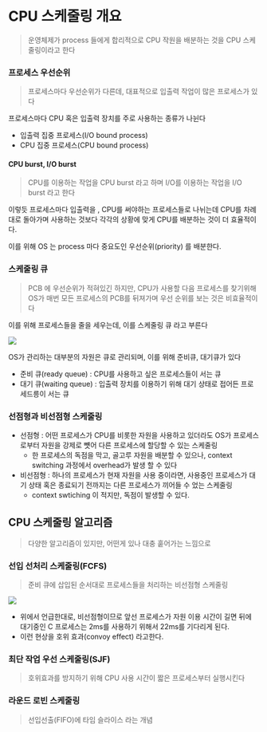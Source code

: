 # CPU 스케줄링 개요
> 운영체제가 process 들에게 합리적으로 CPU 작원을 배분하는 것을 CPU 스케줄링이라고 한다

### 프로세스 우선순위
> 프로세스마다 우선순위가 다른데, 대표적으로 입출력 작업이 많은 프로세스가 있다

프로세스마다 CPU 혹은 입출력 장치를 주로 사용하는 종류가 나뉜다
- 입출력 집중 프로세스(I/O bound process)
- CPU 집중 프로세스(CPU bound process)

#### CPU burst, I/O burst
> CPU를 이용하는 작업을 CPU burst 라고 하며
> I/O를 이용하는 작업을 I/O burst 라고 한다

이렇듯 프로세스마다 입출력을 , CPU를 써야하는 프로세스들로 나뉘는데 CPU를 차례대로 돌아가며 사용하는 것보다 각각의 상황에 맞게 CPU를 배분하는 것이 더 효율적이다.

이를 위해 OS 는 process  마다 중요도인 우선순위(priority) 를 배분한다.

### 스케줄링 큐
> PCB 에 우선순위가 적혀있긴 하지만, CPU가 사용할 다음 프로세스를 찾기위해 OS가 매번 모든 프로세스의 PCB를 뒤져가며 우선 순위를 보는 것은 비효율적이다

이를 위해 프로세스들을 줄을 세우는데, 이를 스케줄링 큐 라고 부른다

 ![](https://i.imgur.com/Qs1i5Uz.png)

OS가 관리하는 대부분의 자원은 큐로 관리되며, 이를 위해 준비큐, 대기큐가 있다

- 준비 큐(ready queue) : CPU를 사용하고 싶은 프로세스들이 서는 큐
- 대기 큐(waiting queue) : 입출력 장치를 이용하기 위해 대기 상태로 접어든 프로세드릉이 서는 큐 
### 선점형과 비선점형 스케줄링
- 선점형 : 어떤 프로세스가 CPU를 비롯한 자원을 사용하고 있더라도 OS가 프로세스로부터 자원을 강제로 뻇어 다른 프로세스에 할당할 수 있는 스케줄링
	- 한 프로세스의 독점을 막고, 골고루 자원을 배분할 수 있으나, context switching 과정에서 overhead가 발생 할 수 있다
- 비선점형 : 하나의 프로세스가 현재 자원을 사용 중이라면, 사용중인 프로세스가 대기 상태 혹은 종료되기 전까지는 다른 프로세스가 끼어들 수 었는 스케줄링
	- context swtiching 이 적지만, 독점이 발생할 수 있다.

## CPU 스케줄링 알고리즘
> 다양한 알고리즘이 있지만, 어떤게 있나 대충 훝어가는 느낌으로

### 선입 선처리 스케줄링(FCFS)
> 준비 큐에 삽입된 순서대로 프로세스들을 처리하는 비선점형 스케줄링

![](https://i.imgur.com/2sYApNi.png)

- 위에서 언급한대로, 비선점형이므로 앞선 프로세스가 자원 이용 시간이 길면 뒤에 대기중인 C 프로세스는 2ms를 사용하기 위해서 22ms를 기다리게 된다.
- 이런 현상을 호위 효과(convoy effect) 라고한다.
### 최단 작업 우선 스케줄링(SJF)
> 호위효과를 방지하기 위해 CPU 사용 시간이 짧은 프로세스부터 실행시킨다

### 라운드 로빈 스케줄링
> 선입선출(FIFO)에 타임 슬라이스 라는 개념